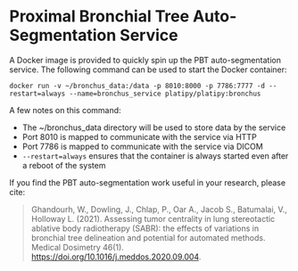 # Proximal Bronchial Tree Auto-Segmentation Service

A Docker image is provided to quickly spin up the PBT auto-segmentation service. The following command can be used to start the Docker container:

```
docker run -v ~/bronchus_data:/data -p 8010:8000 -p 7786:7777 -d --restart=always --name=bronchus_service platipy/platipy:bronchus
```

A few notes on this command:
- The ~/bronchus_data directory will be used to store data by the service
- Port 8010 is mapped to communicate with the service via HTTP
- Port 7786 is mapped to communicate with the service via DICOM
- ```--restart=always``` ensures that the container is always started even after a reboot of the 
system

If you find the PBT auto-segmentation work useful in your research, please cite:

> Ghandourh, W., Dowling, J., Chlap, P., Oar A., Jacob S., Batumalai, V., Holloway L. (2021). Assessing tumor centrality in lung stereotactic ablative body radiotherapy (SABR): the effects of variations in bronchial tree delineation and potential for automated methods. Medical Dosimetry 46(1). https://doi.org/10.1016/j.meddos.2020.09.004.

